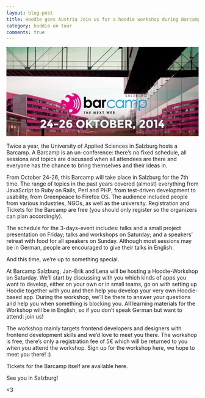 ```yaml
---
layout: blog-post
title: Hoodie goes Austria Join us for a hoodie workshop during Barcamp Salzburg!
category: hoddie on tour
comments: true
---
```


![First post image](/blog/images/post1.png)

Twice a year, the University of Applied Sciences in Salzburg hosts a Barcamp. A Barcamp is an un-conference: there’s no fixed schedule, all sessions and topics are discussed when all attendees are there and everyone has the chance to bring themselves and their ideas in.


From October 24-26, this Barcamp will take place in Salzburg for the 7th time. The range of topics in the past years covered (almost) everything from JavaScript to Ruby on Rails, Perl and PHP; from test-driven development to usability, from Greenpeace to Firefox OS. The audience included people from various industries, NGOs, as well as the university. Registration and Tickets for the Barcamp are free (you should only register so the organizers can plan accordingly).

The schedule for the 3-days-event includes: talks and a small project presentation on Friday; talks and workshops on Saturday; and a speakers’ retreat with food for all speakers on Sunday. Although most sessions may be in German, people are encouraged to give their talks in English.

And this time, we’re up to something special.

At Barcamp Salzburg, Jan-Erik and Lena will be hosting a Hoodie-Workshop on Saturday. We’ll start by discussing with you which kinds of apps you want to develop, either on your own or in small teams, go on with setting up Hoodie together with you and then help you develop your very own Hoodie-based app. During the workshop, we’ll be there to answer your questions and help you when something is blocking you. All learning materials for the Workshop will be in English, so if you don’t speak German but want to attend: join us!

The workshop mainly targets frontend developers and designers with frontend development skills and we’d love to meet you there. The workshop is free, there’s only a registration fee of 5€ which will be returned to you when you attend the workshop. Sign up for the workshop here, we hope to meet you there! :)

Tickets for the Barcamp itself are available here.

See you in Salzburg!

<3
